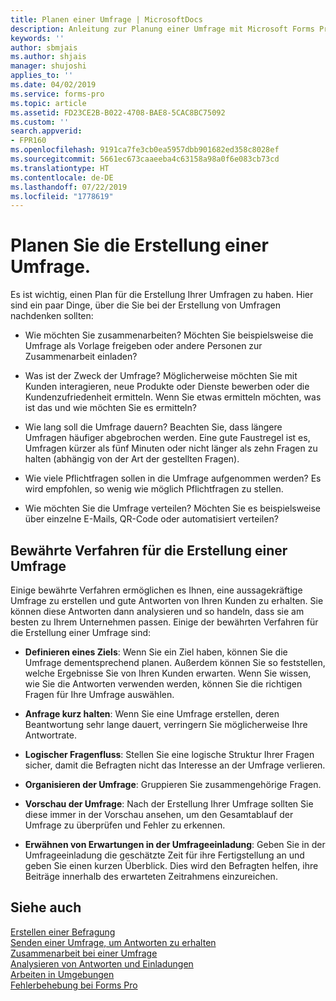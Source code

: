 ```yaml
---
title: Planen einer Umfrage | MicrosoftDocs
description: Anleitung zur Planung einer Umfrage mit Microsoft Forms Pro.
keywords: ''
author: sbmjais
ms.author: shjais
manager: shujoshi
applies_to: ''
ms.date: 04/02/2019
ms.service: forms-pro
ms.topic: article
ms.assetid: FD23CE2B-B022-4708-BAE8-5CAC8BC75092
ms.custom: ''
search.appverid:
- FPR160
ms.openlocfilehash: 9191ca7fe3cb0ea5957dbb901682ed358c8028ef
ms.sourcegitcommit: 5661ec673caaeeba4c63158a98a0f6e083cb73cd
ms.translationtype: HT
ms.contentlocale: de-DE
ms.lasthandoff: 07/22/2019
ms.locfileid: "1778619"
---
```

# <a name="plan-to-create-a-survey"></a>Planen Sie die Erstellung einer Umfrage.



Es ist wichtig, einen Plan für die Erstellung Ihrer Umfragen zu haben. Hier sind ein paar Dinge, über die Sie bei der Erstellung von Umfragen nachdenken sollten:

-   Wie möchten Sie zusammenarbeiten? Möchten Sie beispielsweise die Umfrage als Vorlage freigeben oder andere Personen zur Zusammenarbeit einladen?

-   Was ist der Zweck der Umfrage? Möglicherweise möchten Sie mit Kunden interagieren, neue Produkte oder Dienste bewerben oder die Kundenzufriedenheit ermitteln. Wenn Sie etwas ermitteln möchten, was ist das und wie möchten Sie es ermitteln?

-   Wie lang soll die Umfrage dauern? Beachten Sie, dass längere Umfragen häufiger abgebrochen werden. Eine gute Faustregel ist es, Umfragen kürzer als fünf Minuten oder nicht länger als zehn Fragen zu halten (abhängig von der Art der gestellten Fragen).

-   Wie viele Pflichtfragen sollen in die Umfrage aufgenommen werden? Es wird empfohlen, so wenig wie möglich Pflichtfragen zu stellen.

-   Wie möchten Sie die Umfrage verteilen? Möchten Sie es beispielsweise über einzelne E-Mails, QR-Code oder automatisiert verteilen?

## <a name="best-practices-for-creating-a-survey"></a>Bewährte Verfahren für die Erstellung einer Umfrage

Einige bewährte Verfahren ermöglichen es Ihnen, eine aussagekräftige Umfrage zu erstellen und gute Antworten von Ihren Kunden zu erhalten. Sie können diese Antworten dann analysieren und so handeln, dass sie am besten zu Ihrem Unternehmen passen. Einige der bewährten Verfahren für die Erstellung einer Umfrage sind:

- **Definieren eines Ziels**: Wenn Sie ein Ziel haben, können Sie die Umfrage dementsprechend planen. Außerdem können Sie so feststellen, welche Ergebnisse Sie von Ihren Kunden erwarten. Wenn Sie wissen, wie Sie die Antworten verwenden werden, können Sie die richtigen Fragen für Ihre Umfrage auswählen.

- **Anfrage kurz halten**: Wenn Sie eine Umfrage erstellen, deren Beantwortung sehr lange dauert, verringern Sie möglicherweise Ihre Antwortrate.

- **Logischer Fragenfluss**: Stellen Sie eine logische Struktur Ihrer Fragen sicher, damit die Befragten nicht das Interesse an der Umfrage verlieren.

- **Organisieren der Umfrage**: Gruppieren Sie zusammengehörige Fragen.

- **Vorschau der Umfrage**: Nach der Erstellung Ihrer Umfrage sollten Sie diese immer in der Vorschau ansehen, um den Gesamtablauf der Umfrage zu überprüfen und Fehler zu erkennen.

- **Erwähnen von Erwartungen in der Umfrageeinladung**: Geben Sie in der Umfrageeinladung die geschätzte Zeit für ihre Fertigstellung an und geben Sie einen kurzen Überblick. Dies wird den Befragten helfen, ihre Beiträge innerhalb des erwarteten Zeitrahmens einzureichen.

## <a name="see-also"></a>Siehe auch

[Erstellen einer Befragung](create-survey.md)<br>
[Senden einer Umfrage, um Antworten zu erhalten](send-survey.md) <br>
[Zusammenarbeit bei einer Umfrage](collaborate-survey.md) <br>
[Analysieren von Antworten und Einladungen](analyze-responses-invites.md) <br>
[Arbeiten in Umgebungen](choose-environment.md)<br>
[Fehlerbehebung bei Forms Pro](troubleshoot.md)

